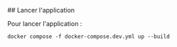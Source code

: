 ## Lancer l'application

Pour lancer l'application :

```
docker compose -f docker-compose.dev.yml up --build
```